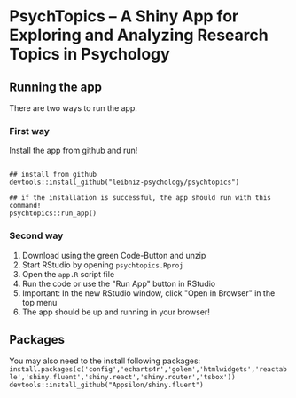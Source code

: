 # PsychTopics – A Shiny App for Exploring and Analyzing Research Topics in Psychology

## Running the app  

There are two ways to run the app.  

### First way  

Install the app from github and run!  

```{r eval=FALSE}

## install from github
devtools::install_github("leibniz-psychology/psychtopics")

## if the installation is successful, the app should run with this command!
psychtopics::run_app()

```

### Second way  

1. Download using the green Code-Button and unzip 
2. Start RStudio by opening `psychtopics.Rproj`
3. Open the `app.R` script file
4. Run the code or use the "Run App" button in RStudio
5. Important: In the new RStudio window, click "Open in Browser" in the top menu
6. The app should be up and running in your browser!

## Packages

You may also need to the install following packages:
`install.packages(c('config','echarts4r','golem','htmlwidgets','reactable','shiny.fluent','shiny.react','shiny.router','tsbox'))`
`devtools::install_github("Appsilon/shiny.fluent")`